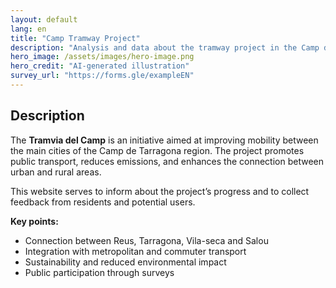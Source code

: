 ```yaml
---
layout: default
lang: en
title: "Camp Tramway Project"
description: "Analysis and data about the tramway project in the Camp de Tarragona"
hero_image: /assets/images/hero-image.png
hero_credit: "AI-generated illustration"
survey_url: "https://forms.gle/exampleEN"
---
```


## Description

The **Tramvia del Camp** is an initiative aimed at improving mobility between the main cities of the Camp de Tarragona region. The project promotes public transport, reduces emissions, and enhances the connection between urban and rural areas.

This website serves to inform about the project’s progress and to collect feedback from residents and potential users.

**Key points:**

- Connection between Reus, Tarragona, Vila-seca and Salou  
- Integration with metropolitan and commuter transport  
- Sustainability and reduced environmental impact  
- Public participation through surveys
